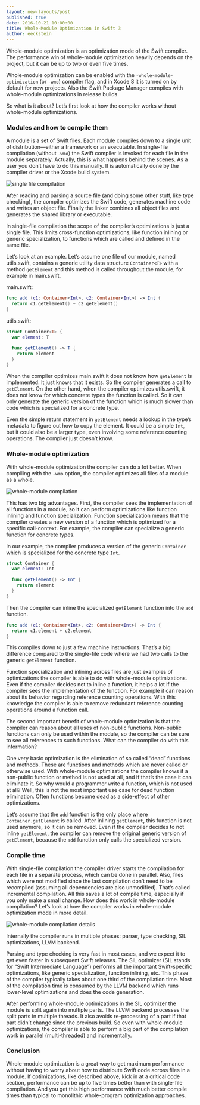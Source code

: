 ```yaml
---
layout: new-layouts/post
published: true
date: 2016-10-21 10:00:00
title: Whole-Module Optimization in Swift 3
author: eeckstein
---
```


Whole-module optimization is an optimization mode of the Swift compiler.
The performance win of whole-module optimization heavily depends on the project, but it can be up to two or even five times.

Whole-module optimization can be enabled with the `-whole-module-optimization` (or `-wmo`) compiler flag, and in Xcode 8 it is turned on by default for new projects.
Also the Swift Package Manager compiles with whole-module optimizations in release builds.

So what is it about? Let’s first look at how the compiler works without whole-module optimizations.

### Modules and how to compile them

A module is a set of Swift files. Each module compiles down to a single unit of distribution—either a framework or an executable. In single-file compilation (without `-wmo`) the Swift compiler is invoked for each file in the module separately. Actually, this is what happens behind the scenes. As a user you don’t have to do this manually. It is automatically done by the compiler driver or the Xcode build system.

![single file compilation](/assets/images/wmo-blog/single-file.png)

After reading and parsing a source file (and doing some other stuff, like type checking), the compiler optimizes the Swift code, generates machine code and writes an object file. Finally the linker combines all object files and generates the shared library or executable.

In single-file compilation the scope of the compiler’s optimizations is just a single file. This limits cross-function optimizations, like function inlining or generic specialization, to functions which are called and defined in the same file.

Let’s look at an example. Let’s assume one file of our module, named utils.swift, contains a generic utility data structure `Container<T>` with a method `getElement` and this method is called throughout the module, for example in main.swift.

main.swift:

~~~swift
func add (c1: Container<Int>, c2: Container<Int>) -> Int {
  return c1.getElement() + c2.getElement()
}
~~~

utils.swift:

~~~swift
struct Container<T> {
  var element: T

  func getElement() -> T {
    return element
  }
}
~~~

When the compiler optimizes main.swift it does not know how `getElement` is implemented. It just knows that it exists. So the compiler generates a call to `getElement`. On the other hand, when the compiler optimizes utils.swift, it does not know for which concrete types the function is called. So it can only generate the generic version of the function which is much slower than code which is specialized for a concrete type.

Even the simple return statement in `getElement` needs a lookup in the type’s metadata to figure out how to copy the element. It could be a simple `Int`, but it could also be a larger type, even involving some reference counting operations. The compiler just doesn’t know.

### Whole-module optimization

With whole-module optimization the compiler can do a lot better. When compiling with the `-wmo` option, the compiler optimizes all files of a module as a whole.

![whole-module compilation](/assets/images/wmo-blog/wmo.png)

This has two big advantages. First, the compiler sees the implementation of all functions in a module, so it can perform optimizations like function inlining and function specialization.
Function specialization means that the compiler creates a new version of a function which is optimized for a specific call-context. For example, the compiler can specialize a generic function for concrete types.

In our example, the compiler produces a version of the generic `Container` which is specialized for the concrete type `Int`.

~~~swift
struct Container {
  var element: Int

  func getElement() -> Int {
    return element
  }
}
~~~

Then the compiler can inline the specialized `getElement` function into the `add` function.

~~~swift
func add (c1: Container<Int>, c2: Container<Int>) -> Int {
  return c1.element + c2.element
}
~~~

This compiles down to just a few machine instructions. That’s a big difference compared to the single-file code where we had two calls to the generic `getElement` function.

Function specialization and inlining across files are just examples of optimizations the compiler is able to do with whole-module optimizations. Even if the compiler decides not to inline a function, it helps a lot if the compiler sees the implementation of the function.
For example it can reason about its behavior regarding reference counting operations. With this knowledge the compiler is able to remove redundant reference counting operations around a function call.

The second important benefit of whole-module optimization is that the compiler can reason about all uses of non-public functions. Non-public functions can only be used within the module, so the compiler can be sure to see all references to such functions. What can the compiler do with this information?

One very basic optimization is the elimination of so called “dead” functions and methods. These are functions and methods which are never called or otherwise used. With whole-module optimizations the compiler knows if a non-public function or method is not used at all, and if that’s the case it can eliminate it.
So why would a programmer write a function, which is not used at all? Well, this is not the most important use case for dead function elimination. Often functions become dead as a side-effect of other optimizations.

Let’s assume that the `add` function is the only place where `Container.getElement` is called. After inlining `getElement`, this function is not used anymore, so it can be removed. Even if the compiler decides to not inline `getElement`, the compiler can remove the original generic version of `getElement`, because the `add` function only calls the specialized version.

### Compile time

With single-file compilation the compiler driver starts the compilation for each file in a separate process, which can be done in parallel. Also, files which were not modified since the last compilation don’t need to be recompiled (assuming all dependencies are also unmodified). That’s called incremental compilation.
All this saves a lot of compile time, especially if you only make a small change.
How does this work in whole-module compilation?
Let’s look at how the compiler works in whole-module optimization mode in more detail.

![whole-module compilation details](/assets/images/wmo-blog/wmo-detail.png)

Internally the compiler runs in multiple phases: parser, type checking, SIL optimizations, LLVM backend.

Parsing and type checking is very fast in most cases, and we expect it to get even faster in subsequent Swift releases.
The SIL optimizer (SIL stands for “Swift Intermediate Language”) performs all the important Swift-specific optimizations, like generic specialization, function inlining, etc. This phase of the compiler typically takes about one third of the compilation time.
Most of the compilation time is consumed by the LLVM backend which runs lower-level optimizations and does the code generation.

After performing whole-module optimizations in the SIL optimizer the module is split again into multiple parts. The LLVM backend processes the split parts in multiple threads. It also avoids re-processing of a part if that part didn’t change since the previous build.
So even with whole-module optimizations, the compiler is able to perform a big part of the compilation work in parallel (multi-threaded) and incrementally.

### Conclusion

Whole-module optimization is a great way to get maximum performance without having to worry about how to distribute Swift code across files in a module.
If optimizations, like described above, kick in at a critical code section, performance can be up to five times better than with single-file compilation.
And you get this high performance with much better compile times than typical to monolithic whole-program optimization approaches.
